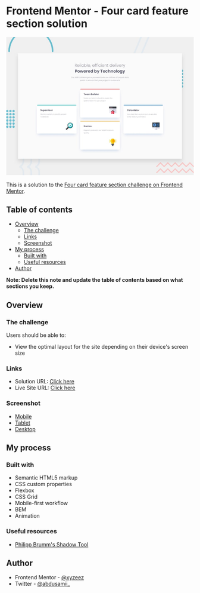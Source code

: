 # Frontend Mentor - Four card feature section solution

![](./images/Screenshots/desktop-preview.jpg)

This is a solution to the [Four card feature section challenge on Frontend Mentor](https://www.frontendmentor.io/challenges/four-card-feature-section-weK1eFYK).

## Table of contents

- [Overview](#overview)
  - [The challenge](#the-challenge)
  - [Links](#links)
  - [Screenshot](#screenshot)
- [My process](#my-process)
  - [Built with](#built-with)
  - [Useful resources](#useful-resources)
- [Author](#author)

**Note: Delete this note and update the table of contents based on what sections you keep.**

## Overview

### The challenge

Users should be able to:

- View the optimal layout for the site depending on their device's screen size


### Links

- Solution URL: [Click here](https://www.frontendmentor.io/solutions/responsive-four-card-feature-section-KIDevV9VEn)
- Live Site URL: [Click here](https://four-card-feature-section-master-femc.netlify.app/)


### Screenshot

- [Mobile](./images/Screenshots/mobile.png)
- [Tablet](./images/Screenshots/tablet.png)
- [Desktop](./images/Screenshots/desktop.png)


## My process

### Built with

- Semantic HTML5 markup
- CSS custom properties
- Flexbox
- CSS Grid
- Mobile-first workflow
- BEM 
- Animation


### Useful resources

- [Philipp Brumm's Shadow Tool](https://shadows.brumm.af/)

## Author

- Frontend Mentor - [@xyzeez](https://www.frontendmentor.io/profile/xyzeez)
- Twitter - [@abdusamii_](https://twitter.com/abdusamii_)
